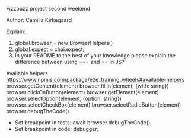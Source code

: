 Fizzbuzz project second weekend

Author: Camilla Kirkegaard

Explain: 
1. global.browser = new BrowserHelpers()
2. global.expect = chai.expect;
3. In your README to the best of your knowledge please explain the difference between using === and == in JS?



Available helpers
https://www.npmjs.com/package/e2e_training_wheels#available-helpers
browser.getContent(element)
browser.fillIn(element, {with: string})
browser.clickOnButton(element)
browser.getElement(element)
browser.selectOption(element, {option: string})
browser.selectCheckBox(element)
browser.selectRadioButton(element)
browser.debugTheCode()
- Set breakpoint in tests: await browser.debugTheCode();
- Set breakpoint in code: debugger;